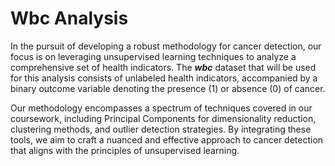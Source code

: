 # Wbc Analysis

In the pursuit of developing a robust methodology for cancer detection, our focus is on leveraging unsupervised learning techniques to analyze a comprehensive set of health indicators. The ***wbc*** dataset that will be used for this analysis consists of unlabeled health indicators, accompanied by a binary outcome variable denoting the presence (1) or absence (0) of cancer.

Our methodology encompasses a spectrum of techniques covered in our coursework, including Principal Components for dimensionality reduction, clustering methods, and outlier detection strategies. By integrating these tools, we aim to craft a nuanced and effective approach to cancer detection that aligns with the principles of unsupervised learning. 